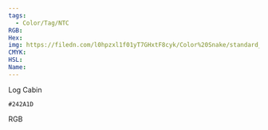 ```yaml
---
tags:
  - Color/Tag/NTC
RGB:
Hex:
img: https://filedn.com/l0hpzxl1f01yT7GHxtF8cyk/Color%20Snake/standard_csv_to_svg//242A1D.svg
CMYK:
HSL:
Name:
---
```

Log Cabin
```palette
#242A1D
```
RGB
